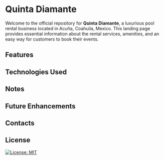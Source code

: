 # Quinta Diamante

Welcome to the official repository for **Quinta Diamante**, a luxurious pool rental business located in Acuña, Coahuila, Mexico. This landing page provides essential information about the rental services, amenities, and an easy way for customers to book their events.

## Features

## Technologies Used

## Notes

## Future Enhancements

## Contacts

## License

[![License: MIT](https://img.shields.io/badge/License-MIT-yellow.svg)](https://opensource.org/licenses/MIT)
